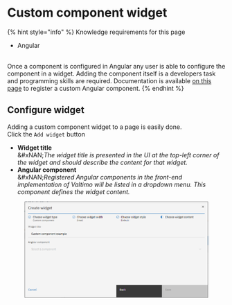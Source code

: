 # Custom component widget

{% hint style="info" %}
Knowledge requirements for this page

* Angular

\
Once a component is configured in Angular any user is able to configure the component in a widget. Adding the component itself is a developers task and programming skills are required. Documentation is available [on this page](../for-developers/register-angular-component.md) to register a custom Angular component.
{% endhint %}

## Configure widget

Adding a custom component widget to a page is easily done.\
Click the `Add widget` button

* **Widget title**\
  &#xNAN;_&#x54;he widget title is presented in the UI at the top-left corner of the widget and should describe the content for that widget._
* **Angular component**\
  &#xNAN;_&#x52;egistered Angular components in the front-end implementation of Valtimo will be listed in a dropdown menu. This component defines the widget content._

<figure><img src="../../../.gitbook/assets/image (30).png" alt=""><figcaption></figcaption></figure>
